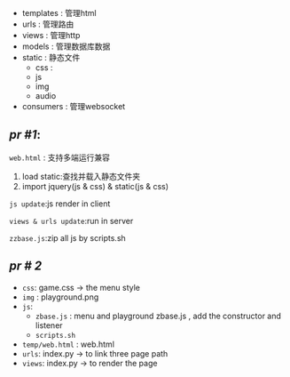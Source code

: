 - templates : 管理html
- urls : 管理路由
- views : 管理http
- models : 管理数据库数据
- static : 静态文件
  - css : 
  - js
  - img
  - audio
- consumers : 管理websocket


## *pr #1*:
``web.html`` : 支持多端运行兼容

1. load static:查找并载入静态文件夹
2. import jquery(js & css) & static(js & css)

``js update``:js render in client

``views & urls update``:run in server

``zzbase.js``:zip all js by scripts.sh


## *pr # 2*

- `css`: game.css -> the menu style
- `img` : playground.png
- `js`:
  - `zbase.js` : menu and playground zbase.js , add the constructor and listener
  - `scripts.sh`
- `temp/web.html` : web.html
- `urls`: index.py -> to link three page path
- `views`: index.py -> to render the page